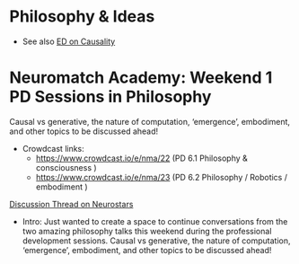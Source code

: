 # Philosophy & Ideas

- See also [ED on Causality](https://github.com/Orthogonal-Research-Lab/Neuromatch-Academy/tree/master/Epistemological%20Directory/Causality)


# Neuromatch Academy: Weekend 1 PD Sessions in Philosophy
Causal vs generative, the nature of computation, ‘emergence’, embodiment, and other topics to be discussed ahead!
- Crowdcast links:
  - https://www.crowdcast.io/e/nma/22 (PD 6.1 Philosophy & consciousness )
  - https://www.crowdcast.io/e/nma/23 (PD 6.2 Philosophy / Robotics / embodiment )

[Discussion Thread on Neurostars](https://neurostars.org/t/discussion-philosophy-pd-sessions-follow-up/14975)
- Intro: Just wanted to create a space to continue conversations from the two amazing philosophy talks this weekend during the professional development sessions.  Causal vs generative, the nature of computation, ‘emergence’, embodiment, and other topics to be discussed ahead!

